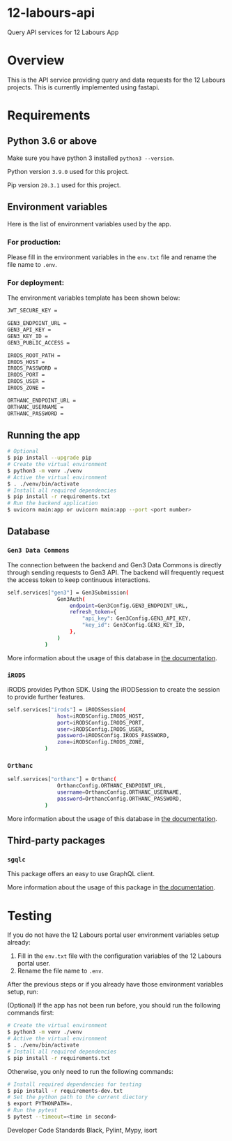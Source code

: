 # 12-labours-api

Query API services for 12 Labours App

# Overview

This is the API service providing query and data requests for the 12 Labours projects. This is currently implemented using fastapi.

# Requirements

## Python 3.6 or above

Make sure you have python 3 installed `python3 --version`.

Python version `3.9.0` used for this project.

Pip version `20.3.1` used for this project.

## Environment variables

Here is the list of environment variables used by the app.

### For production:

Please fill in the environment variables in the `env.txt` file and rename the file name to `.env`.

### For deployment:

The environment variables template has been shown below:

```bash
JWT_SECURE_KEY =

GEN3_ENDPOINT_URL =
GEN3_API_KEY =
GEN3_KEY_ID =
GEN3_PUBLIC_ACCESS =

IRODS_ROOT_PATH =
IRODS_HOST =
IRODS_PASSWORD =
IRODS_PORT =
IRODS_USER =
IRODS_ZONE =

ORTHANC_ENDPOINT_URL =
ORTHANC_USERNAME =
ORTHANC_PASSWORD =
```

## Running the app

```bash
# Optional
$ pip install --upgrade pip
# Create the virtual environment
$ python3 -m venv ./venv
# Active the virtual environment
$ . ./venv/bin/activate
# Install all required dependencies
$ pip install -r requirements.txt
# Run the backend application
$ uvicorn main:app or uvicorn main:app --port <port number>
```

## Database

### `Gen3 Data Commons`

The connection between the backend and Gen3 Data Commons is directly through sending requests to Gen3 API. The backend will frequently request the access token to keep continuous interactions.

```bash
self.services["gen3"] = Gen3Submission(
                Gen3Auth(
                    endpoint=Gen3Config.GEN3_ENDPOINT_URL,
                    refresh_token={
                        "api_key": Gen3Config.GEN3_API_KEY,
                        "key_id": Gen3Config.GEN3_KEY_ID,
                    },
                )
            )
```

More information about the usage of this database in [the documentation](https://gen3.org/resources/user/using-api/).

### `iRODS`

iRODS provides Python SDK. Using the iRODSession to create the session to provide further features.

```bash
self.services["irods"] = iRODSSession(
                host=iRODSConfig.IRODS_HOST,
                port=iRODSConfig.IRODS_PORT,
                user=iRODSConfig.IRODS_USER,
                password=iRODSConfig.IRODS_PASSWORD,
                zone=iRODSConfig.IRODS_ZONE,
            )
```

### `Orthanc`

```bash
self.services["orthanc"] = Orthanc(
                OrthancConfig.ORTHANC_ENDPOINT_URL,
                username=OrthancConfig.ORTHANC_USERNAME,
                password=OrthancConfig.ORTHANC_PASSWORD,
            )
```

More information about the usage of this database in [the documentation](https://github.com/irods/python-irodsclient).

## Third-party packages

### `sgqlc`

This package offers an easy to use GraphQL client.

More information about the usage of this package in [the documentation](https://sgqlc.readthedocs.io/en/latest/).

# Testing

If you do not have the 12 Labours portal user environment variables setup already:

1. Fill in the `env.txt` file with the configuration variables of the 12 Labours portal user.
2. Rename the file name to `.env`.

After the previous steps or if you already have those environment variables setup, run:

(Optional) If the app has not been run before, you should run the following commands first:

```bash
# Create the virtual environment
$ python3 -m venv ./venv
# Active the virtual environment
$ . ./venv/bin/activate
# Install all required dependencies
$ pip install -r requirements.txt
```

Otherwise, you only need to run the following commands:

```bash
# Install required dependencies for testing
$ pip install -r requirements-dev.txt
# Set the python path to the current diectory
$ export PYTHONPATH=.
# Run the pytest
$ pytest --timeout=<time in second>
```

Developer Code Standards
Black, Pylint, Mypy, isort
